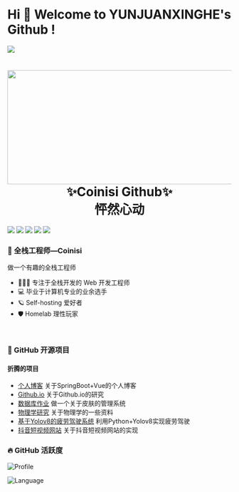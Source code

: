 # Hi 🎉 Welcome to YUNJUANXINGHE's Github !

<img src="https://readme-typing-svg.herokuapp.com/?lines=Welcome,%20visitor!;Hello%20Github%20World!&font=Roboto" />



<div align="center">
    <img align="right" width="512" height="256" src="https://static.miantiao.me/share/2023/wDiISS/home.svg">
    <h1>✨Coinisi Github✨<br>怦然心动</h1> 
</div>








<p>
<img src="https://img.shields.io/static/v1?label=Program&message=Python&color=blue"/>
<img src="https://img.shields.io/static/v1?label=Program&message=Java&color=red"/>
<a href="https://blog.csdn.net/weixin_64054026"><img src="https://img.shields.io/static/v1?label=Blog&message=CSDN&color=red"/></a>
<a href="https://space.bilibili.com/669002132"><img src="https://img.shields.io/static/v1?label=Video&message=Bilibili&color=cyan"/></a>
<a href="https://mp.weixin.qq.com/s/NfkT7BvdkNDLCcbmyl0AMg
"><img src="https://img.shields.io/static/v1?label=Blog&message=WeChat&color=green"/></a>
</p>







### 🧸 全栈工程师—Coinisi



做一个有趣的全栈工程师

- 👨🏻‍💻 专注于全栈开发的 Web 开发工程师
- 💻 毕业于计算机专业的业余选手
- 🪐 Self-hosting 爱好者
- 🛡️ Homelab 理性玩家

<br>

### 🍭 GitHub 开源项目



#### 折腾的项目



- [个人博客](https://www.coinisi.love/) 关于SpringBoot+Vue的个人博客
- [Github.io](https://coinsi.github.io/) 关于Github.io的研究
- [数据库作业](https://github.com/Coinsi/Coinisi-Database) 做一个关于皮肤的管理系统
- [物理学研究](https://github.com/Coinsi/Coinisi-Physics) 关于物理学的一些资料
- [基于Yolov8的疲劳驾驶系统](https://github.com/Coinsi/Yolov5-deepsort-driverDistracted-driving-behavior-detection) 利用Python+Yolov8实现疲劳驾驶
- [抖音短视频网站](https://github.com/Coinsi/Yolov5-deepsort-driverDistracted-driving-behavior-detection) 关于抖音短视频网站的实现



### 🔥 GitHub 活跃度





![Profile](http://github-profile-summary-cards.vercel.app/api/cards/profile-details?username=Coinsi&theme=nord_dark)

![Language](http://github-profile-summary-cards.vercel.app/api/cards/most-commit-language?username=Coinsi&theme=nord_dark)
